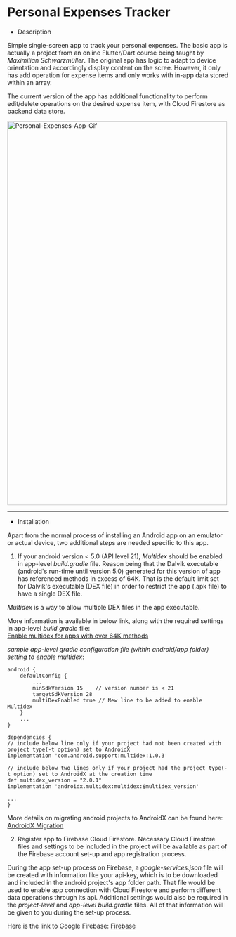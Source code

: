 # Personal Expenses Tracker

* Description  

Simple single-screen app to track your personal expenses. The basic app is actually a project from an online Flutter/Dart course
being taught by *Maximilian Schwarzmüller*. The original app has logic to adapt to device orientation and accordingly display content on the scree. However, it only has add operation for expense items and only works with in-app data stored within an array.

The current version of the app has additional functionality to perform edit/delete operations on the desired expense item, with 
Cloud Firestore as backend data store.

                                                         
<img src="https://github.com/BODF-Mobile-App-Development/personal-expenses-tracker/blob/master/Personal_Expenses_Tracker_Final.gif" alt="Personal-Expenses-App-Gif" width=500px height=875px/>


***

* Installation

Apart from the normal process of installing an Android app on an emulator or actual device, two additional steps are needed
specific to this app.

1. If your android version < 5.0 (API level 21), _Multidex_ should be enabled in app-level _build.gradle_ file. Reason       being that the Dalvik executable (android's run-time until version 5.0) generated for this version of app has referenced methods in excess of 64K. That is the default limit set for Dalvik's executable (DEX file) in order to restrict the app (.apk file) to have a single DEX file.

_Multidex_ is a way to allow multiple DEX files in the app executable.

More information is available in below link, along with the required settings in app-level _build.gradle_ file:  
[Enable multidex for apps with over 64K methods](https://developer.android.com/studio/build/multidex)

*sample app-level gradle configuration file (within android/app folder) setting to enable multidex*:

    android {
        defaultConfig {
            ...
            minSdkVersion 15    // version number is < 21
            targetSdkVersion 28
            multiDexEnabled true // New line to be added to enable Multidex
        }
        ...
    }

    dependencies {
    // include below line only if your project had not been created with project type(-t option) set to AndroidX
    implementation 'com.android.support:multidex:1.0.3'

    // include below two lines only if your project had the project type(-t option) set to AndroidX at the creation time
    def multidex_version = "2.0.1"
    implementation 'androidx.multidex:multidex:$multidex_version'

    ...
    }


More details on migrating android projects to AndroidX can be found here: [AndroidX Migration](https://flutter.dev/docs/development/androidx-migration)




2. Register app to Firebase Cloud Firestore. Necessary Cloud Firestore files and settings to be included in the project will be available as part of the Firebase account set-up and app registration process. 

During the app set-up process on Firebase, a _google-services.json_ file will be created with information like your api-key, which is to be downloaded and included in the android project's app folder path. That file would be used to enable app connection with Cloud Firestore and perform different data operations through its api. Additional settings would also be required in the *project-level* and *app-level* *build.gradle* files. All of that information will be given to you during the set-up process.

Here is the link to Google Firebase: [Firebase](https://firebase.google.com/)
